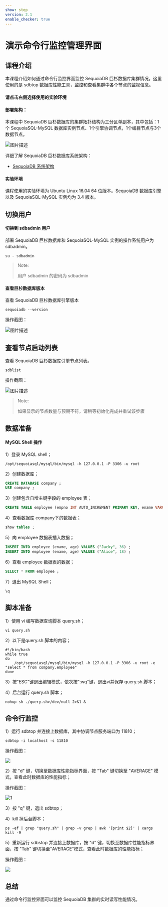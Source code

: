 ```yaml
---
show: step
version: 2.1
enable_checker: true
---
```

# 演示命令行监控管理界面

## 课程介绍

本课程介绍如何通过命令行监控界面监控 SequoiaDB 巨杉数据库集群情况。这里使用的是 sdbtop 数据库性能工具，监控和查看集群中各个节点的监视信息。

#### 请点击右侧选择使用的实验环境

#### 部署架构：
本课程中 SequoiaDB 巨杉数据库的集群拓扑结构为三分区单副本，其中包括：1个 SequoiaSQL-MySQL 数据库实例节点、1个引擎协调节点，1个编目节点与3个数据节点。

![图片描述](https://doc.shiyanlou.com/courses/1469/1207281/8d88e6faed223a26fcdc66fa2ef8d3c5)

详细了解 SequoiaDB 巨杉数据库系统架构：
* [SequoiaDB 系统架构](http://doc.sequoiadb.com/cn/sequoiadb-cat_id-1519649201-edition_id-0)

#### 实验环境
课程使用的实验环境为 Ubuntu Linux 16.04 64 位版本。SequoiaDB 数据库引擎以及 SequoiaSQL-MySQL 实例均为 3.4 版本。


## 切换用户

#### 切换到 sdbadmin 用户

部署 SequoiaDB 巨杉数据库和 SequoiaSQL-MySQL 实例的操作系统用户为 sdbadmin。
```shell
su - sdbadmin
```
>Note:
>
>用户 sdbadmin 的密码为 sdbadmin

#### 查看巨杉数据库版本


查看 SequoiaDB 巨杉数据库引擎版本
```shell
sequoiadb --version
```
操作截图：

![图片描述](https://doc.shiyanlou.com/courses/1469/1207281/b4082b0d6d6bdf89d229aa713a53759d)

## 查看节点启动列表

查看 SequoiaDB 巨杉数据库引擎节点列表。
```shell
sdblist 
```

操作截图：

![图片描述](https://doc.shiyanlou.com/courses/1469/1207281/02fcaa58ac27e91688ead137fa748d6e)

>Note:
>
>如果显示的节点数量与预期不符，请稍等初始化完成并重试该步骤

## 数据准备

#### MySQL Shell 操作

1）登录 MySQL shell；
```shell
/opt/sequoiasql/mysql/bin/mysql -h 127.0.0.1 -P 3306 -u root
```

2）创建数据库；
```sql
CREATE DATABASE company ;
USE company ;
```


3）创建包含自增主键字段的 employee 表；
```sql
CREATE TABLE employee (empno INT AUTO_INCREMENT PRIMARY KEY, ename VARCHAR(128), age INT) ;
```

4）查看数据库 company下的数据表；
```sql
show tables ;
```

5）向 employee 数据表插入数据；
```sql
INSERT INTO employee (ename, age) VALUES ("Jacky", 36) ;
INSERT INTO employee (ename, age) VALUES ("Alice", 18) ;
```

6）查看 employee 数据表的数据；
```sql
SELECT * FROM employee ;
```

7）退出 MySQL Shell；
```
\q
```

## 脚本准备

1）使用 vi 编写数据查询脚本 query.sh；
```shell
vi query.sh
```

2）以下是query.sh 脚本的内容；
```shell
#!/bin/bash
while true
do 
    /opt/sequoiasql/mysql/bin/mysql -h 127.0.0.1 -P 3306 -u root -e "select * from company.employee" 
done
```

3）按"ESC"键退出编辑模式，依次按":wq"键，退出vi并保存 query.sh 脚本；

4）后台运行 query.sh 脚本；
```shell
nohup sh ./query.sh>/dev/null 2>&1 &
```

## 命令行监控

1）运行 sdbtop 并连接上数据库，其中协调节点服务端口为 11810；
```shell
sdbtop -i localhost -s 11810
```

操作截图：

![](https://doc.shiyanlou.com/courses/1538/1207281/6948319f219366c64fc9bdf0a1336288)

2）按 "d" 键，切换至数据库性能指标界面，按 "Tab" 键切换至 "AVERAGE" 模式，查看此时数据库的性能指标；

操作截图：

![1](https://doc.shiyanlou.com/courses/1538/1207281/1c70c16b9521b885557625df8e21169c-0)

3）按 "q" 键，退出 sdbtop；

4）kill 掉后台脚本；
```shell
ps -ef | grep "query.sh" | grep -v grep | awk '{print $2}' | xargs kill -9 
```


5）重新运行 sdbstop 并连接上数据库，按 "d" 键，切换至数据库性能指标界面，按 "Tab" 键切换至"AVERAGE"模式，查看此时数据库的性能指标；

操作截图：

![](https://doc.shiyanlou.com/courses/1538/1207281/c2a11112632f1e05dc06f939d485c16f-0)


## 总结
通过命令行监控界面可以监控 SequoiaDB 集群的实时读写性能情况。
